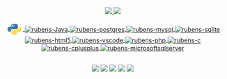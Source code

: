 <div align="center">
  <a href="https://github.com/rubensolv"/>
  <img height="180em" src="https://github-readme-stats.vercel.app/api?username=rubensolv&show_icons=true&theme=dark&include_all_commits=true&count_private=true"/>
  <img height="180em" src="https://github-readme-stats.vercel.app/api/top-langs/?username=rubensolv&layout=compact&langs_count=7&theme=dark"/>
</div>
  
<div style="display: inline_block" align="center"><br>   
  <img align="center" alt="rubens-Python" height="30" width="40" src="https://raw.githubusercontent.com/devicons/devicon/master/icons/python/python-original.svg">
  <img align="center" alt="rubens-Java" height="30" width="40" src="https://cdn.jsdelivr.net/gh/devicons/devicon/icons/java/java-original.svg">
  <img align="center" alt="rubens-postgres" height="30" width="40" src="https://cdn.jsdelivr.net/gh/devicons/devicon/icons/postgresql/postgresql-original.svg">
<img align="center" alt="rubens-mysql" height="30" width="40" src="https://cdn.jsdelivr.net/gh/devicons/devicon/icons/mysql/mysql-original.svg">
<img align="center" alt="rubens-sqlite" height="30" width="40" src="https://cdn.jsdelivr.net/gh/devicons/devicon/icons/sqlite/sqlite-original.svg">
<img align="center" alt="rubens-html5" height="30" width="40" src="https://cdn.jsdelivr.net/gh/devicons/devicon/icons/html5/html5-original.svg">
<img align="center" alt="rubens-vscode" height="30" width="40" src="https://cdn.jsdelivr.net/gh/devicons/devicon/icons/vscode/vscode-original.svg">
<img align="center" alt="rubens-php" height="30" width="40" src="https://cdn.jsdelivr.net/gh/devicons/devicon/icons/php/php-original.svg">  
<img align="center" alt="rubens-c" height="30" width="40" src="https://cdn.jsdelivr.net/gh/devicons/devicon/icons/c/c-original.svg">
<img align="center" alt="rubens-cplusplus" height="30" width="40" src="https://cdn.jsdelivr.net/gh/devicons/devicon/icons/cplusplus/cplusplus-original.svg">
<img align="center" alt="rubens-microsoftsqlserver" height="30" width="40" src="https://cdn.jsdelivr.net/gh/devicons/devicon/icons/microsoftsqlserver/microsoftsqlserver-plain.svg">
  
  
<!--   <img align="right" alt="Rafa-pic" height="150" style="border-radius:50px;" src="https://media.discordapp.net/attachments/639956127056134178/890373478988013628/Publicacoes_Instagram_1_1.png?width=676&height=676"> -->
</div>
  
 ##
  
<div align="center"> 
  <a href="https://www.youtube.com/channel/UCpc09HKBLMQoHzUYxa2ve4w" target="_blank"><img src="https://img.shields.io/badge/YouTube-FF0000?style=for-the-badge&logo=youtube&logoColor=white" target="_blank"></a> 
  <a href = "mailto:rubensolv@gmail.com"><img src="https://img.shields.io/badge/-Gmail-%23333?style=for-the-badge&logo=gmail&logoColor=white" target="_blank"></a>
  <a href="https://www.linkedin.com/in/rubensolv" target="_blank"><img src="https://img.shields.io/badge/-LinkedIn-%230077B5?style=for-the-badge&logo=linkedin&logoColor=white" target="_blank"></a> 
  <a href="https://twitter.com/Rubensd09141948" target="_blank"><img src="https://img.shields.io/badge/Twitter-1DA1F2?style=for-the-badge&logo=twitter&logoColor=white" target="_blank"></a> 
  <a href="https://rubensoliveiramoraes.wordpress.com/" target="_blank"><img src="https://img.shields.io/badge/Wordpress-21759B?style=for-the-badge&logo=wordpress&logoColor=white" target="_blank"></a> 
  
 
<!--   ![Snake animation](https://github.com/rafaballerini/rafaballerini/blob/output/github-contribution-grid-snake.svg) -->
 
</div>  
  
<!--
**rubensolv/rubensolv** is a ✨ _special_ ✨ repository because its `README.md` (this file) appears on your GitHub profile.

Here are some ideas to get you started:

- 🔭 I’m currently working on ...
- 🌱 I’m currently learning ...
- 👯 I’m looking to collaborate on ...
- 🤔 I’m looking for help with ...
- 💬 Ask me about ...
- 📫 How to reach me: ...
- 😄 Pronouns: ...
- ⚡ Fun fact: ...
-->
